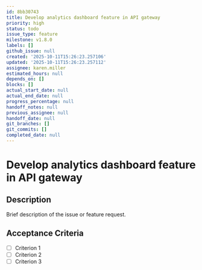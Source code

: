 ```yaml
---
id: 8bb30743
title: Develop analytics dashboard feature in API gateway
priority: high
status: todo
issue_type: feature
milestone: v1.8.0
labels: []
github_issue: null
created: '2025-10-11T15:26:23.257106'
updated: '2025-10-11T15:26:23.257112'
assignee: karen.miller
estimated_hours: null
depends_on: []
blocks: []
actual_start_date: null
actual_end_date: null
progress_percentage: null
handoff_notes: null
previous_assignee: null
handoff_date: null
git_branches: []
git_commits: []
completed_date: null
---
```


# Develop analytics dashboard feature in API gateway

## Description

Brief description of the issue or feature request.

## Acceptance Criteria

- [ ] Criterion 1
- [ ] Criterion 2
- [ ] Criterion 3